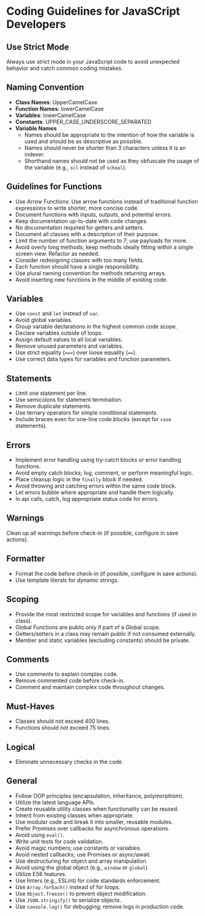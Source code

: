 # Coding Guidelines for JavaSCript Developers

## Use Strict Mode

Always use strict mode in your JavaScript code to avoid unexpected behavior and catch common coding mistakes.

## Naming Convention

- **Class Names**: UpperCamelCase
- **Function Names**: lowerCamelCase
- **Variables**: lowerCamelCase
- **Constants**: UPPER_CASE_UNDERSCORE_SEPARATED
- **Variable Names**
  - Names should be appropriate to the intention of how the variable is used and should be as descriptive as possible.
  - Names should never be shorter than 3 characters unless it is an indexer.
  - Shorthand names should not be used as they obfuscate the usage of the variable (e.g., `scl` instead of `school`).

## Guidelines for Functions

- Use Arrow Functions: Use arrow functions instead of traditional function expressions to write shorter, more concise code.
- Document functions with inputs, outputs, and potential errors.
- Keep documentation up-to-date with code changes.
- No documentation required for getters and setters.
- Document all classes with a description of their purpose.
- Limit the number of function arguments to 7; use payloads for more.
- Avoid overly long methods; keep methods ideally fitting within a single screen view. Refactor as needed.
- Consider redesigning classes with too many fields.
- Each function should have a single responsibility.
- Use plural naming convention for methods returning arrays.
- Avoid inserting new functions in the middle of existing code.

## Variables

- Use `const` and `let` instead of `var`.
- Avoid global variables.
- Group variable declarations in the highest common code scope.
- Declare variables outside of loops.
- Assign default values to all local variables.
- Remove unused parameters and variables.
- Use strict equality (`===`) over loose equality (`==`).
- Use correct data types for variables and function parameters.

## Statements

- Limit one statement per line.
- Use semicolons for statement termination.
- Remove duplicate statements.
- Use ternary operators for simple conditional statements.
- Include braces even for one-line code blocks (except for `case` statements).

## Errors

- Implement error handling using try-catch blocks or error handling functions.
- Avoid empty catch blocks; log, comment, or perform meaningful logic.
- Place cleanup logic in the `finally` block if needed.
- Avoid throwing and catching errors within the same code block.
- Let errors bubble where appropriate and handle them logically.
- In api calls, catch, log appropriate status code for errors.

## Warnings

Clean up all warnings before check-in (if possible, configure in save actions).

## Formatter

- Format the code before check-in (if possible, configure in save actions).
- Use template literals for dynamic strings.

## Scoping

- Provide the most restricted scope for variables and functions (if used in class).
- Global Functions are public only if part of a Global scope.
- Getters/setters in a class may remain public if not consumed externally.
- Member and static variables (excluding constants) should be private.

## Comments

- Use comments to explain complex code.
- Remove commented code before check-in.
- Comment and maintain complex code throughout changes.

## Must-Haves

- Classes should not exceed 400 lines.
- Functions should not exceed 75 lines.

## Logical

- Eliminate unnecessary checks in the code.

## General

- Follow OOP principles (encapsulation, inheritance, polymorphism).
- Utilize the latest language APIs.
- Create reusable utility classes when functionality can be reused.
- Inherit from existing classes when appropriate.
- Use modular code and break it into smaller, reusable modules.
- Prefer Promises over callbacks for asynchronous operations.
- Avoid using `eval()`.
- Write unit tests for code validation.
- Avoid magic numbers; use constants or variables.
- Avoid nested callbacks; use Promises or async/await.
- Use destructuring for object and array manipulation.
- Avoid using the global object (e.g., `window` or `global`).
- Utilize ES6 features.
- Use linters (e.g., ESLint) for code standards enforcement.
- Use `Array.forEach()` instead of for loops.
- Use `Object.freeze()` to prevent object modification.
- Use `JSON.stringify()` to serialize objects.
- Use `console.log()` for debugging; remove logs in production code.
